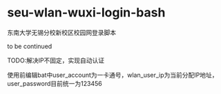 # seu-wlan-wuxi-login-bash
东南大学无锡分校新校区校园网登录脚本

to be continued

TODO:解决IP不固定，实现自动认证

使用前编辑bat中user_account为一卡通号，wlan_user_ip为当前分配IP地址，user_password目前统一为123456

